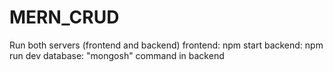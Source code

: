 # MERN_CRUD

Run both servers (frontend and backend)
frontend: npm start
backend: npm run dev
database: "mongosh" command in backend
